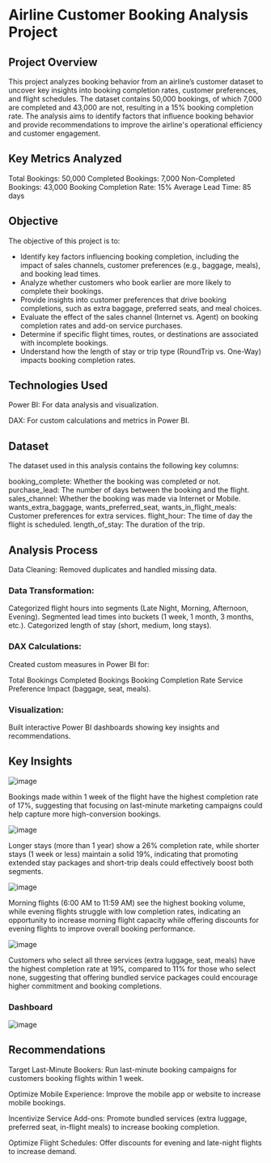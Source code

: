 # Airline Customer Booking Analysis Project

## Project Overview

This project analyzes booking behavior from an airline’s customer dataset to uncover key insights into booking completion rates, customer preferences, and flight schedules. The dataset contains 50,000 bookings, of which 7,000 are completed and 43,000 are not, resulting in a 15% booking completion rate. The analysis aims to identify factors that influence booking behavior and provide recommendations to improve the airline's operational efficiency and customer engagement.

## Key Metrics Analyzed

Total Bookings: 50,000
Completed Bookings: 7,000
Non-Completed Bookings: 43,000
Booking Completion Rate: 15%
Average Lead Time: 85 days

## Objective

The objective of this project is to:

- Identify key factors influencing booking completion, including the impact of sales channels, customer preferences (e.g., baggage, meals), and booking lead times.
- Analyze whether customers who book earlier are more likely to complete their bookings.
- Provide insights into customer preferences that drive booking completions, such as extra baggage, preferred seats, and meal choices.
- Evaluate the effect of the sales channel (Internet vs. Agent) on booking completion rates and add-on service purchases.
- Determine if specific flight times, routes, or destinations are associated with incomplete bookings.
- Understand how the length of stay or trip type (RoundTrip vs. One-Way) impacts booking completion rates.

## Technologies Used

Power BI: For data analysis and visualization.

DAX: For custom calculations and metrics in Power BI.

## Dataset

The dataset used in this analysis contains the following key columns:

booking_complete: Whether the booking was completed or not.
purchase_lead: The number of days between the booking and the flight.
sales_channel: Whether the booking was made via Internet or Mobile.
wants_extra_baggage, wants_preferred_seat, wants_in_flight_meals: Customer preferences for extra services.
flight_hour: The time of day the flight is scheduled.
length_of_stay: The duration of the trip.

## Analysis Process

Data Cleaning: Removed duplicates and handled missing data.

### Data Transformation:

Categorized flight hours into segments (Late Night, Morning, Afternoon, Evening).
Segmented lead times into buckets (1 week, 1 month, 3 months, etc.).
Categorized length of stay (short, medium, long stays).

### DAX Calculations: 

Created custom measures in Power BI for:

Total Bookings
Completed Bookings
Booking Completion Rate
Service Preference Impact (baggage, seat, meals).

### Visualization: 

Built interactive Power BI dashboards showing key insights and recommendations.

## Key Insights

![image](https://github.com/user-attachments/assets/bb839980-4b58-4139-a1e9-182bab92120a)

Bookings made within 1 week of the flight have the highest completion rate of 17%, suggesting that focusing on last-minute marketing campaigns could help capture more high-conversion bookings.

![image](https://github.com/user-attachments/assets/94684491-6649-4ce4-ab6d-ad24c20de009)

Longer stays (more than 1 year) show a 26% completion rate, while shorter stays (1 week or less) maintain a solid 19%, indicating that promoting extended stay packages and short-trip deals could effectively boost both segments.

![image](https://github.com/user-attachments/assets/0707ec22-103e-4917-8d16-9675fc492135)

Morning flights (6:00 AM to 11:59 AM) see the highest booking volume, while evening flights struggle with low completion rates, indicating an opportunity to increase morning flight capacity while offering discounts for evening flights to improve overall booking performance.

![image](https://github.com/user-attachments/assets/e218a035-0d1d-42fb-a1be-8776c1d3cd67)

Customers who select all three services (extra luggage, seat, meals) have the highest completion rate at 19%, compared to 11% for those who select none, suggesting that offering bundled service packages could encourage higher commitment and booking completions.

### Dashboard

![image](https://github.com/user-attachments/assets/cf79c9d8-62f1-447e-8006-aa2f72c1bb53)

## Recommendations

Target Last-Minute Bookers: Run last-minute booking campaigns for customers booking flights within 1 week.

Optimize Mobile Experience: Improve the mobile app or website to increase mobile bookings.

Incentivize Service Add-ons: Promote bundled services (extra luggage, preferred seat, in-flight meals) to increase booking completion.

Optimize Flight Schedules: Offer discounts for evening and late-night flights to increase demand.
